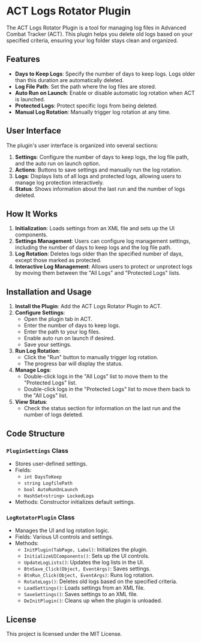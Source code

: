 # ACT Logs Rotator Plugin

The ACT Logs Rotator Plugin is a tool for managing log files in Advanced Combat Tracker (ACT). This plugin helps you delete old logs based on your specified criteria, ensuring your log folder stays clean and organized.

## Features

- **Days to Keep Logs**: Specify the number of days to keep logs. Logs older than this duration are automatically deleted.
- **Log File Path**: Set the path where the log files are stored.
- **Auto Run on Launch**: Enable or disable automatic log rotation when ACT is launched.
- **Protected Logs**: Protect specific logs from being deleted.
- **Manual Log Rotation**: Manually trigger log rotation at any time.

## User Interface

The plugin's user interface is organized into several sections:

1. **Settings**: Configure the number of days to keep logs, the log file path, and the auto run on launch option.
2. **Actions**: Buttons to save settings and manually run the log rotation.
3. **Logs**: Displays lists of all logs and protected logs, allowing users to manage log protection interactively.
4. **Status**: Shows information about the last run and the number of logs deleted.

## How It Works

1. **Initialization**: Loads settings from an XML file and sets up the UI components.
2. **Settings Management**: Users can configure log management settings, including the number of days to keep logs and the log file path.
3. **Log Rotation**: Deletes logs older than the specified number of days, except those marked as protected.
4. **Interactive Log Management**: Allows users to protect or unprotect logs by moving them between the "All Logs" and "Protected Logs" lists.

## Installation and Usage

1. **Install the Plugin**: Add the ACT Logs Rotator Plugin to ACT.
2. **Configure Settings**:
   - Open the plugin tab in ACT.
   - Enter the number of days to keep logs.
   - Enter the path to your log files.
   - Enable auto run on launch if desired.
   - Save your settings.
3. **Run Log Rotation**:
   - Click the "Run" button to manually trigger log rotation.
   - The progress bar will display the status.
4. **Manage Logs**:
   - Double-click logs in the "All Logs" list to move them to the "Protected Logs" list.
   - Double-click logs in the "Protected Logs" list to move them back to the "All Logs" list.
5. **View Status**:
   - Check the status section for information on the last run and the number of logs deleted.

## Code Structure

### `PluginSettings` Class

- Stores user-defined settings.
- Fields:
  - `int DaysToKeep`
  - `string LogfilePath`
  - `bool AutoRunOnLaunch`
  - `HashSet<string> LockedLogs`
- Methods: Constructor initializes default settings.

### `LogRotatorPlugin` Class

- Manages the UI and log rotation logic.
- Fields: Various UI controls and settings.
- Methods:
  - `InitPlugin(TabPage, Label)`: Initializes the plugin.
  - `InitializeUIComponents()`: Sets up the UI controls.
  - `UpdateLogLists()`: Updates the log lists in the UI.
  - `BtnSave_Click(Object, EventArgs)`: Saves settings.
  - `BtnRun_Click(Object, EventArgs)`: Runs log rotation.
  - `RotateLogs()`: Deletes old logs based on the specified criteria.
  - `LoadSettings()`: Loads settings from an XML file.
  - `SaveSettings()`: Saves settings to an XML file.
  - `DeInitPlugin()`: Cleans up when the plugin is unloaded.

## License

This project is licensed under the MIT License.
